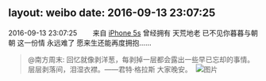 layout: weibo
date: 2016-09-13 23:07:25
---
2016-09-13 23:07:25  &nbsp;&nbsp;&nbsp;&nbsp;&nbsp;&nbsp; 来自 <a href="sinaweibo://customweibosource" rel="nofollow">iPhone 5s</a>
曾经拥有 天荒地老 已不见你暮暮与朝朝 这一份情 永远难了 愿来生还能再度拥抱……
>  @南方周末: 回忆就像剥洋葱，每剥掉一层都会露出一些早已忘却的事情。层层剥落间，泪湿衣襟。——君特·格拉斯   大家晚安。 ​​​
>  ![图片](https://ww4.sinaimg.cn/large/61b8c41ejw1f7scr722cpj20b408bab3.jpg)
